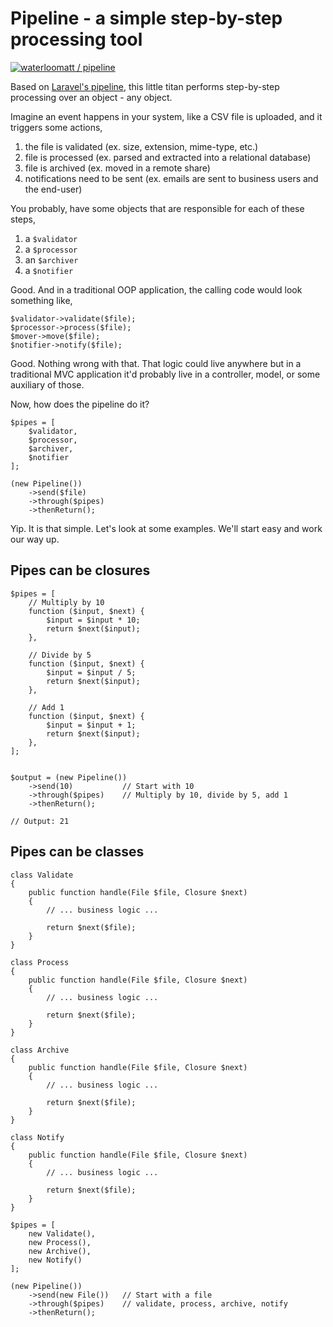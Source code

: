 # Pipeline - a simple step-by-step processing tool

[![waterloomatt / pipeline](https://github.com/waterloomatt/pipeline/actions/workflows/php.yml/badge.svg)](https://github.com/waterloomatt/pipeline/actions/workflows/php.yml)

Based on [Laravel's pipeline](https://laravel.com/api/master/Illuminate/Pipeline/Pipeline.html), this little titan
performs step-by-step processing over an object - any object.

Imagine an event happens in your system, like a CSV file is uploaded, and it triggers some actions,

1. the file is validated (ex. size, extension, mime-type, etc.)
2. file is processed (ex. parsed and extracted into a relational database)
3. file is archived (ex. moved in a remote share)
4. notifications need to be sent (ex. emails are sent to business users and the end-user)

You probably, have some objects that are responsible for each of these steps,

1. a ```$validator```
2. a ```$processor```
3. an ```$archiver```
4. a ```$notifier```

Good. And in a traditional OOP application, the calling code would look something like,

```phpt
$validator->validate($file);
$processor->process($file);
$mover->move($file);
$notifier->notify($file);
```

Good. Nothing wrong with that. That logic could live anywhere but in a traditional MVC application it'd probably live in
a controller, model, or some auxiliary of those.

Now, how does the pipeline do it?

```phpt
$pipes = [
    $validator,
    $processor,
    $archiver,
    $notifier
];

(new Pipeline())
    ->send($file)
    ->through($pipes)
    ->thenReturn();
```

Yip. It is that simple. Let's look at some examples. We'll start easy and work our way up.

## Pipes can be closures

```phpt
$pipes = [
    // Multiply by 10
    function ($input, $next) {
        $input = $input * 10;
        return $next($input);
    },

    // Divide by 5
    function ($input, $next) {
        $input = $input / 5;
        return $next($input);
    },

    // Add 1
    function ($input, $next) {
        $input = $input + 1;
        return $next($input);
    },
];


$output = (new Pipeline())
    ->send(10)           // Start with 10
    ->through($pipes)    // Multiply by 10, divide by 5, add 1
    ->thenReturn();
    
// Output: 21
```

## Pipes can be classes
```phpt
class Validate
{
    public function handle(File $file, Closure $next)
    {        
        // ... business logic ...
    
        return $next($file);
    }
}

class Process
{
    public function handle(File $file, Closure $next)
    {        
        // ... business logic ...
    
        return $next($file);
    }
}

class Archive
{
    public function handle(File $file, Closure $next)
    {        
        // ... business logic ...
    
        return $next($file);
    }
}

class Notify
{
    public function handle(File $file, Closure $next)
    {        
        // ... business logic ...
    
        return $next($file);
    }
}

$pipes = [
    new Validate(),
    new Process(),
    new Archive(),
    new Notify()
];

(new Pipeline())
    ->send(new File())   // Start with a file
    ->through($pipes)    // validate, process, archive, notify
    ->thenReturn();
```